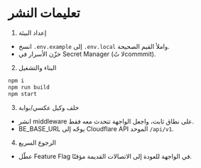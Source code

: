 # تعليمات النشر

1) إعداد البيئة
- انسخ `.env.example` إلى `.env.local` واملأ القيم الصحيحة.
- خزّن الأسرار في Secret Manager (لا تُcommmit).

2) البناء والتشغيل
```bash
npm i
npm run build
npm start
```

3) خلف وكيل عكسي/بوابة
- انشر middleware على نطاق ثابت، واجعل الواجهة تتحدث معه فقط.
- BE_BASE_URL يوجّه إلى Cloudflare API الموحد `/api/v1`.

4) الرجوع السريع
- عطّل Feature Flag في الواجهة للعودة إلى الاتصالات القديمة مؤقتًا.

